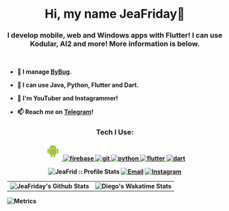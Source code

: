<h1 align="center"><b>Hi, my name JeaFriday🚀<b></h1>
<h3 align="center"><b>I develop mobile, web and Windows apps with Flutter! I can use Kodular, AI2 and more! More information is below.<b></h3>

&nbsp;

- 📌 I manage [ByBug](https://bybug.net).

- 📌 I can use Java, Python, Flutter and Dart.

- 📌 I'm YouTuber and Instagrammer!

- 📫 Reach me on [Telegram](https://t.me/jeafrid)!

<h3 align="center">Tech I Use:</h3>
<p align="center"> <a href="https://developer.android.com" target="_blank"> <img src="https://raw.githubusercontent.com/devicons/devicon/master/icons/android/android-original-wordmark.svg" alt="android" width="40" height="40"/> </a> <a href="https://firebase.google.com/" target="_blank"><img src="https://www.vectorlogo.zone/logos/firebase/firebase-icon.svg" alt="firebase" width="40" height="40"/> </a> <a href="https://git-scm.com/" target="_blank"> <img src="https://www.vectorlogo.zone/logos/git-scm/git-scm-icon.svg" alt="git" width="40" height="40"/> </a>  <a href="https://www.python.org/" target="_blank"> <img src="https://www.vectorlogo.zone/logos/python/python-icon.svg" alt="python" width="40" height="40"/> </a> <a href="https://flutter.dev/" target="_blank"> <img src="https://www.vectorlogo.zone/logos/flutterio/flutterio-icon.svg" alt="flutter" width="40" height="40"/> </a> 
<a href="https://dart.dev/" target="_blank"> <img src="https://www.vectorlogo.zone/logos/dartlang/dartlang-icon.svg" alt="dart" width="40" height="40"/> </a></p>

<p align="center">
<img src="https://komarev.com/ghpvc/?username=JeaFrid&color=green" alt="JeaFrid :: Profile Stats"></a>
<a href="mailto:jeafriday@gmail.com"><img alt="Email" src="https://img.shields.io/badge/Email-jeafriday@gmail.com-blue?style=flat&logo=gmail"></a>
<a href="https://www.instagram.com/kirmizipatika.ml/"><img alt="Instagram" src="https://img.shields.io/badge/Instagram-jeafriday-black?style=flat-square&logo=instagram"></a>
</p>

|                                                                                                                                        |                                                                                                                           |
| -------------------------------------------------------------------------------------------------------------------------------------- | ------------------------------------------------------------------------------------------------------------------------- |
| ![JeaFriday's Github Stats](https://github-readme-stats.vercel.app/api?username=JeaFrid&show_icons=true&theme=dark&count_private=true) | ![Diego's Wakatime Stats](https://github-readme-stats.vercel.app/api/wakatime?username=JeaFrid&layout=compact&theme=dark) |

![Metrics](https://metrics.lecoq.io/JeaFrid?template=classic&followup=1&isocalendar=1&isocalendar.duration=half-year&config.timezone=Europe%2FMadrid&config.animated=true)
